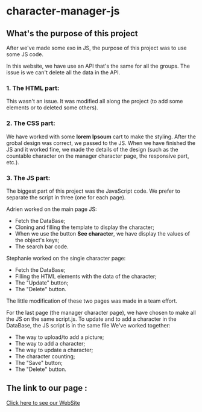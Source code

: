 # character-manager-js

## What's the purpose of this project

After we've made some exo in JS, the purpose of this project was to use some JS code.

In this website, we have use an API that's the same for all the groups. The issue is we can't delete all the data in the API.

### 1. The HTML part:

This wasn't an issue. It was modified all along the project (to add some elements or to deleted some others).

### 2. The CSS part:

We have worked with some **lorem Ipsoum** cart to make the styling. After the grobal design was correct, we passed to the JS. When we have finished the JS and it worked fine, we made the details of the design (such as the countable character on the manager character page, the responsive part, etc.).

### 3. The JS part:

The biggest part of this project was the JavaScript code. We prefer to separate the script in three (one for each page).

Adrien worked on the main page JS:

- Fetch the DataBase;
- Cloning and filling the template to display the character;
- When we use the button **See character**, we have display the values of the object's keys;
- The search bar code.

Stephanie worked on the single character page:

- Fetch the DataBase;
- Filling the HTML elements with the data of the character;
- The "Update" button;
- The "Delete" button.

The little modification of these two pages was made in a team effort.

For the last page (the manager character page), we have chosen to make all the JS on the same script.js. To update and to add a character in the DataBase, the JS script is in the same file
We've worked together:

- The way to upload/to add a picture;
- The way to add a character;
- The way to update a character;
- The character counting;
- The "Save" button;
- The "Delete" button.

## The link to our page :

[Click here to see our WebSite](https://doxh23.github.io/character-manager-js/)
